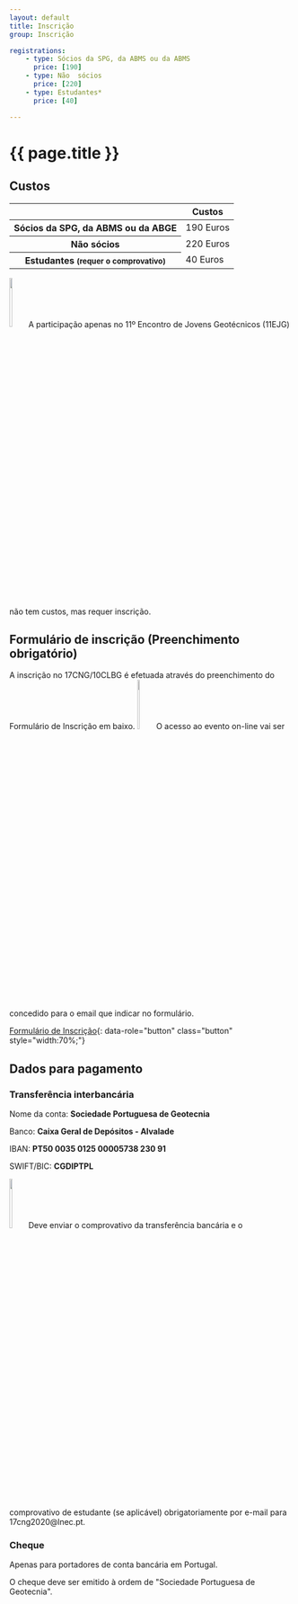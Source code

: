 ```yaml
---
layout: default
title: Inscrição
group: Inscrição

registrations:
    - type: Sócios da SPG, da ABMS ou da ABMS
      price: [190]
    - type: Não  sócios 
      price: [220]
    - type: Estudantes* 
      price: [40]      

---
```

# {{ page.title }}
## Custos

<table id="tablePreview" class="table table-sm table-hover">
<!--Table head-->
  <thead>
    <tr>
      <th></th>
      <th><strong>Custos</strong></th>
    </tr>
  </thead>
  <!--Table head-->
  <!--Table body-->
  <tbody>
    <tr>
      <th scope="row">Sócios da SPG, da ABMS ou da ABGE </th>
      <td>190 Euros</td>
    </tr>
    <tr>
      <th scope="row">Não sócios</th>
      <td>220 Euros</td>
    </tr>
        <tr>
      <th scope="row">Estudantes <small>(requer o comprovativo)</small></th>
      <td>40 Euros</td>
    </tr>

  </tbody>
  <!--Table body-->
</table>

<img src="{{site.baseurl}}/images/geral/attention.png" style="width:15%; max-width:30px" title="" alt="">
A participação apenas no 11º Encontro de Jovens Geotécnicos (11EJG) não tem custos, mas requer inscrição.
 
## Formulário de inscrição (Preenchimento obrigatório)
A inscrição no 17CNG/10CLBG é efetuada através do preenchimento do Formulário de Inscrição em baixo.
<img src="{{site.baseurl}}/images/geral/attention.png" style="width:15%; max-width:30px" title="" alt=""> 
O acesso ao evento on-line vai ser concedido para o email que indicar no formulário.

[Formulário de Inscrição](https://forms.gle/A5qsXdnifqp1CU9i7){: data-role="button" class="button" style="width:70%;"}

## Dados para pagamento
### Transferência interbancária

Nome da conta: **Sociedade Portuguesa de Geotecnia** 

Banco: **Caixa Geral de Depósitos - Alvalade**

IBAN: **PT50 0035 0125 00005738 230 91** 

SWIFT/BIC: **CGDIPTPL**



<img src="{{site.baseurl}}/images/geral/attention.png" style="width:15%; max-width:30px" title="" alt="">
Deve enviar o comprovativo da transferência bancária e o comprovativo de estudante (se aplicável) obrigatoriamente por e-mail para 17cng2020@lnec.pt.


### Cheque
Apenas para portadores de conta bancária em Portugal. 

O cheque deve ser emitido à ordem de "Sociedade Portuguesa de Geotecnia".
